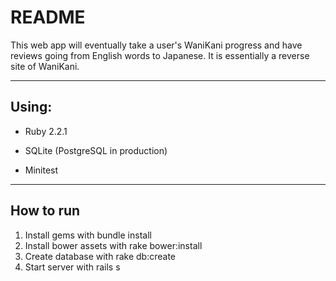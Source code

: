 # README

This web app will eventually take a user's WaniKani progress and have reviews going from English words to Japanese. It is essentially a reverse site of WaniKani.

----
## Using:

* Ruby 2.2.1

* SQLite (PostgreSQL in production)

* Minitest

----
## How to run

1. Install gems with     bundle install
2. Install bower assets with     rake bower:install
3. Create database with     rake db:create
4. Start server with     rails s
